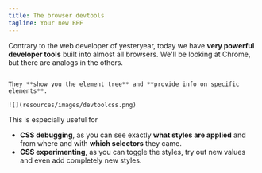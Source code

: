 ```yaml
---
title: The browser devtools
tagline: Your new BFF
---
```


Contrary to the web developer of yesteryear, today we have **very powerful developer tools** built into almost all browsers. We'll be looking at Chrome, but there are analogs in the others.

~~~

They **show you the element tree** and **provide info on specific elements**.

![](resources/images/devtoolcss.png)

~~~

This is especially useful for

* **CSS debugging**, as you can see exactly **what styles are applied** and from where and with **which selectors** they came.
* **CSS experimenting**, as you can toggle the styles, try out new values and even add completely new styles.

~~~

